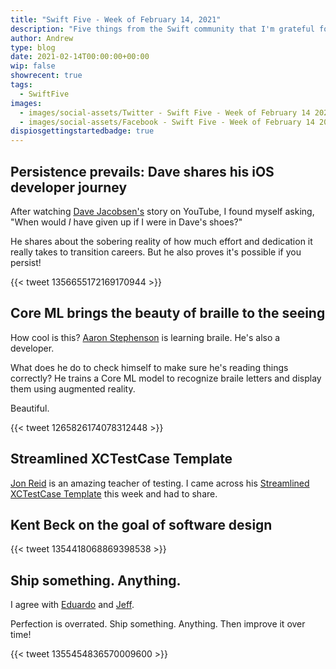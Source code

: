 ```yaml
---
title: "Swift Five - Week of February 14, 2021"
description: "Five things from the Swift community that I'm grateful for this week."
author: Andrew
type: blog
date: 2021-02-14T00:00:00+00:00
wip: false
showrecent: true
tags:
  - SwiftFive
images:
  - images/social-assets/Twitter - Swift Five - Week of February 14 2021.png
  - images/social-assets/Facebook - Swift Five - Week of February 14 2021.png
dispiosgettingstartedbadge: true
---
```


## Persistence prevails: Dave shares his iOS developer journey

After watching [Dave Jacobsen's](https://twitter.com/davejacobseniOS) story on YouTube, I found myself asking, "When would *I* have given up if I were in Dave's shoes?"

He shares about the sobering reality of how much effort and dedication it really takes to transition careers.  But he also proves it's possible if you persist!

{{< tweet 1356655172169170944 >}}

## Core ML brings the beauty of braille to the seeing

How cool is this? [Aaron Stephenson](https://twitter.com/azzoor) is learning braile. He's also a developer.

What does he do to check himself to make sure he's reading things correctly? He trains a Core ML model to recognize braile letters and display them using augmented reality.

Beautiful.

{{< tweet 1265826174078312448 >}}

## Streamlined XCTestCase Template

[Jon Reid](https://twitter.com/qcoding) is an amazing teacher of testing. I came across his [Streamlined XCTestCase Template](https://qualitycoding.org/swift-unit-testing-template/) this week and had to share.

## Kent Beck on the goal of software design

{{< tweet 1354418068869398538 >}}


## Ship something. Anything.

I agree with [Eduardo](https://twitter.com/edouard_iosdev) and [Jeff](https://twitter.com/JeffMorhous).  

Perfection is overrated.  Ship something.  Anything.  Then improve it over time!

{{< tweet 1355454836570009600 >}}